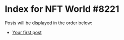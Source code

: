 # Index for NFT World #8221
Posts will be displayed in the order below:

- [Your first post](./001-first.md)

